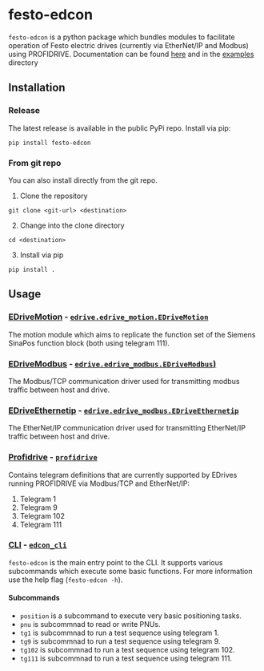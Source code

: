# festo-edcon
`festo-edcon` is a python package which bundles modules to facilitate operation of Festo electric drives (currently via EtherNet/IP and Modbus) using PROFIDRIVE. Documentation can be found [here](https://festo-research.gitlab.io/electric-automation/festo-edcon) and in the [examples](./examples) directory

## Installation
### Release
The latest release is available in the public PyPi repo. 
Install via pip:
```
pip install festo-edcon
```
### From git repo
You can also install directly from the git repo.

1. Clone the repository

```
git clone <git-url> <destination>
```

2. Change into the clone directory
```
cd <destination>
```

3. Install via pip
```
pip install .
```
## Usage
### [EDriveMotion](https://festo-research.gitlab.io/electric-automation/festo-edcon/features/motion.html) - [`edrive.edrive_motion.EDriveMotion`](https://festo-research.gitlab.io/electric-automation/festo-edcon/edrive.html#module-edrive.edrive_motion)
The motion module which aims to replicate the function set of the Siemens SinaPos function block (both using telegram 111).

### [EDriveModbus](https://festo-research.gitlab.io/electric-automation/festo-edcon/features/edrive.html#edrivemodbus) - [`edrive.edrive_modbus.EDriveModbus`)](https://festo-research.gitlab.io/electric-automation/festo-edcon/edrive.html#module-edrive.edrive_modbus)
The Modbus/TCP communication driver used for transmitting modbus traffic between host and drive.

### [EDriveEthernetip](https://festo-research.gitlab.io/electric-automation/festo-edcon/features/edrive.html#edriveethernetip) - [`edrive.edrive_modbus.EDriveEthernetip`](https://festo-research.gitlab.io/electric-automation/festo-edcon/edrive.html#module-edrive.edrive_ethernetip)
The EtherNet/IP communication driver used for transmitting EtherNet/IP traffic between host and drive.

### [Profidrive](https://festo-research.gitlab.io/electric-automation/festo-edcon/features/profidrive.html) - [`profidrive`](https://festo-research.gitlab.io/electric-automation/festo-edcon/profidrive.html#module-profidrive)
Contains telegram definitions that are currently supported by EDrives running PROFIDRIVE via Modbus/TCP and EtherNet/IP:
   1. Telegram 1
   2. Telegram 9
   3. Telegram 102
   4. Telegram 111

### [CLI](https://festo-research.gitlab.io/electric-automation/festo-edcon/features/cli.html) - [`edcon_cli`](https://festo-research.gitlab.io/electric-automation/festo-edcon/edcon_cli.html#module-edcon_cli)
`festo-edcon` is the main entry point to the CLI.
It supports various subcommands which execute some basic functions.
For more information use the help flag  (`festo-edcon -h`).
#### Subcommands
- `position` is a subcommand to execute very basic positioning tasks.
- `pnu` is subcommnad to read or write PNUs.
- `tg1` is subcommnad to run a test sequence using telegram 1.
- `tg9` is subcommnad to run a test sequence using telegram 9.
- `tg102` is subcommnad to run a test sequence using telegram 102.
- `tg111` is subcommnad to run a test sequence using telegram 111.



